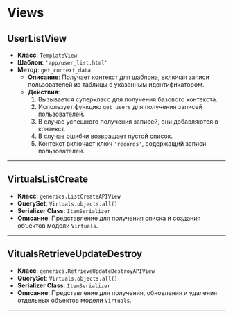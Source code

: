 # Views

## UserListView

- **Класс**: `TemplateView`
- **Шаблон**: `'app/user_list.html'`
- **Метод**: `get_context_data`
  - **Описание**: Получает контекст для шаблона, включая записи пользователей из таблицы с указанным идентификатором.
  - **Действия**:
    1. Вызывается суперкласс для получения базового контекста.
    2. Использует функцию `get_users` для получения записей пользователей.
    3. В случае успешного получения записей, они добавляются в контекст.
    4. В случае ошибки возвращает пустой список.
    5. Контекст включает ключ `'records'`, содержащий записи пользователей.

---

## VirtualsListCreate

- **Класс**: `generics.ListCreateAPIView`
- **QuerySet**: `Virtuals.objects.all()`
- **Serializer Class**: `ItemSerializer`
- **Описание**: Представление для получения списка и создания объектов модели `Virtuals`.

---

## VitualsRetrieveUpdateDestroy

- **Класс**: `generics.RetrieveUpdateDestroyAPIView`
- **QuerySet**: `Virtuals.objects.all()`
- **Serializer Class**: `ItemSerializer`
- **Описание**: Представление для получения, обновления и удаления отдельных объектов модели `Virtuals`.

---
